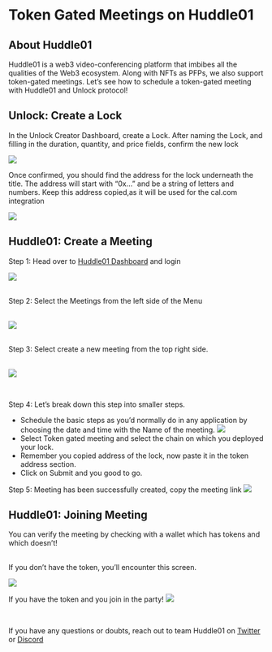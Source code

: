 # Token Gated Meetings on Huddle01

## About Huddle01
Huddle01 is a web3 video-conferencing platform that imbibes all the qualities of the Web3 ecosystem.
Along with NFTs as PFPs, we also support token-gated meetings. Let’s see how to schedule a token-gated meeting with Huddle01 and Unlock protocol! 

## Unlock: Create a Lock

In the Unlock Creator Dashboard, create a Lock. After naming the Lock, and filling in the duration, quantity, and price fields, confirm the new lock

![](https://ipfs.io/ipfs/bafkreiajwxiuqw5a4jmd3rjrfwclwdrnbrwdcbrgooppp4fotqozk6wv5m)

Once confirmed, you should find the address for the lock underneath the title.
The address will start with “0x…” and be a string of letters and numbers. Keep this address copied,as it will be used for the cal.com integration

![](https://ipfs.io/ipfs/bafkreif27bngjqqi3nlhtfonifipypyurazuvwgdol2iwmfxpueqip6fwy)

## Huddle01: Create a Meeting

Step 1: Head over to [Huddle01 Dashboard](https://bit.ly/huddle01dashboard) and login
<br/>

![](https://ipfs.io/ipfs/bafybeiaxspkrp6i4jwtgr72x45lvbf2cedrpnj2p3bxqs7emyh2gwnzh2u)

<br/>
Step 2: Select the Meetings from the left side of the Menu 
<br/> 
<br/> 

![](https://ipfs.io/ipfs/bafybeigvpo3jrzb6nkkus2dc2damozkmg2x3xehasfqqgghcnned7lfshe)

<br/>
Step 3: Select create a new meeting from the top right side.

<br/> 
<br/> 

![](https://ipfs.io/ipfs/bafybeiafk5wswiwiborg2zuidoblbzdxxx4iwyy74zvlvug7nlxhxw3twi)

<br/>


Step 4: Let’s break down this step into smaller steps.

 - Schedule the basic steps as you’d normally do in any application by choosing the date and time with the Name of the meeting.
   ![](https://ipfs.io/ipfs/bafybeiepbn7ds3u6fnvq3b3kdfm3g6thmb5gzuyryfaraazoieta5dxdhy)
 - Select Token gated meeting and select the chain on which you deployed your lock.
 - Remember you copied address of the lock, now paste it in the token address section. 
 - Click on Submit and you good to go. 


Step 5: Meeting has been successfully created, copy the meeting link
 ![](https://ipfs.io/ipfs/bafybeic5sxueeiv4no3qsqozjolz4sewctsje5tvctbe74yneuaclptasy)
      

## Huddle01: Joining  Meeting
You can verify the meeting by checking with a wallet which has tokens and which doesn’t! 

<br>
If you don’t have the token, you’ll encounter this screen. 

![](https://ipfs.io/ipfs/bafybeigv66jcgw2wd5b3ahyg7kjhl7kit442gcfxyjt7kv3aaaqhbih7sa)

If you have the token and you join in the party! 
![](https://ipfs.io/ipfs/bafybeidxzwhresgxhglqdwybobqepuabellomv5bwkog5u2dt33zikozom)

<br/>


If you have any questions or doubts, reach out to team Huddle01  on [Twitter](https://twitter.com/huddle01com) or
[Discord](https://discord.gg/grVTHbvKFF)
